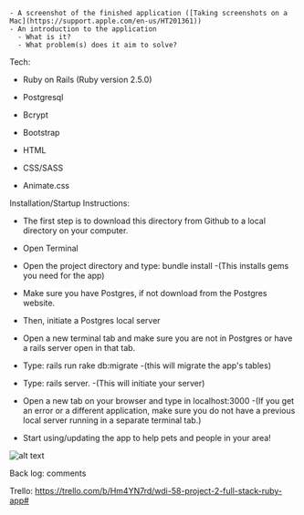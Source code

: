 

    - A screenshot of the finished application ([Taking screenshots on a Mac](https://support.apple.com/en-us/HT201361))
    - An introduction to the application
      - What is it?
      - What problem(s) does it aim to solve?
      
Tech:

* Ruby on Rails (Ruby version 2.5.0)

* Postgresql

* Bcrypt

* Bootstrap

* HTML

* CSS/SASS

* Animate.css
    
    
Installation/Startup Instructions:
    
* The first step is to download this directory from Github to a local directory on your computer.

* Open Terminal 

* Open the project directory and type: bundle install      -(This installs gems you need for the app)

* Make sure you have Postgres, if not download from the Postgres website. 

* Then, initiate a Postgres local server

* Open a new terminal tab and make sure you are not in Postgres or have a rails server open in that tab.

* Type: rails run rake db:migrate 
    -(this will migrate the app's tables)

* Type: rails server. 
    -(This will initiate your server)

* Open a new tab on your browser and type in localhost:3000
    -(If you get an error or a different application, make sure you do not have a previous local server running in a separate terminal tab.)

* Start using/updating the app to help pets and people in your area!

![alt text](https://i.imgur.com/ccm0WQJ.jpg)

Back log:
comments
   
   Trello:
https://trello.com/b/Hm4YN7rd/wdi-58-project-2-full-stack-ruby-app#
